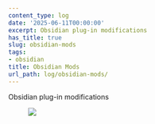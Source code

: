 ```yaml
---
content_type: log
date: '2025-06-11T00:00:00'
excerpt: Obsidian plug-in modifications
has_title: true
slug: obsidian-mods
tags:
- obsidian
title: Obsidian Mods
url_path: log/obsidian-mods/
---
```


Obsidian plug-in modifications
<figure class="content-figure">
<img src="https://mp1ewwuojwmnpxpy.public.blob.vercel-storage.com/image_1749589196968-h9JX4szmvnuMSUMDgITgguEB0CUTYv.webp" width="auto" class="ba b--light-gray bw2 br2">
<figcaption class="f6 gray tl"></figcaption>
</figure>